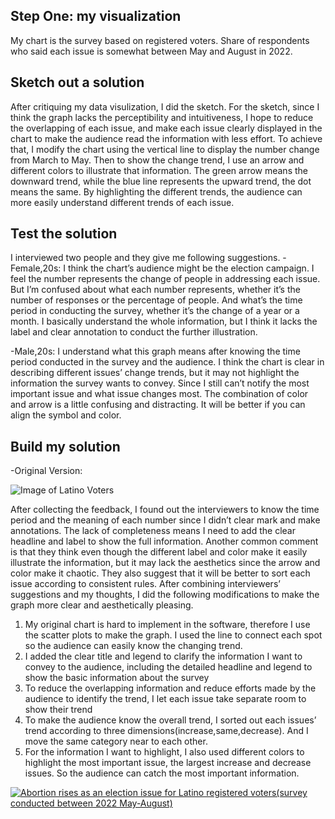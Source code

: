## Step One: my visualization
My chart is the survey based on registered voters. Share of respondents who said each issue is somewhat between May and August in 2022.

## Sketch out a solution
After critiquing my data visulization, I did the sketch.
For the sketch, since I think the graph lacks the perceptibility and intuitiveness, I hope to reduce the overlapping of each issue, and make each issue clearly displayed in the chart to make the audience read the information with less effort. To achieve that, I modify the chart using the vertical line to display the number change from March to May. Then to show the change trend, I use an arrow and different colors to illustrate that information. The green arrow means the downward trend, while the blue line represents the upward trend, the dot means the same. By highlighting the different trends, the audience can more easily understand different trends of each issue.

## Test the solution
I interviewed two people and they give me following suggestions. 
-Female,20s:
I think the chart’s audience might be the election campaign. I feel the number represents the change of people in addressing each issue. But I’m confused about what each number represents, whether it’s the number of responses or the percentage of people.  And what’s the time period in conducting the survey, whether it’s the change of a year or a month. I basically understand the whole information, but I think it lacks the label and clear annotation to conduct the further illustration. 

-Male,20s:
I understand what this graph means after knowing the time period conducted in the survey and the audience. I think the chart is clear in describing different issues’ change trends, but it may not highlight the information the survey wants to convey. Since I still can’t notify the most important issue and what issue changes most. The combination of color and arrow is a little confusing and distracting. It will be better if you can align the symbol and color. 

## Build my solution
-Original Version:

![Image of Latino Voters](https://www.pewresearch.org/race-ethnicity/wp-content/uploads/sites/18/2022/09/PRE_2022.09.29_NSL-politics_00-05.png)

After collecting the feedback, I found out the interviewers to know the time period and the meaning of each number since I didn’t clear mark and make annotations. The lack of completeness means I need to add the clear headline and label to show the full information. Another common comment is that they think even though the different label and color make it easily illustrate the information, but it may lack the aesthetics since the arrow and color make it chaotic. They also suggest that it will be better to sort each issue according to consistent rules.
After combining interviewers’ suggestions and my thoughts, I did the following modifications to make the graph more clear and aesthetically pleasing.
1. My original chart is hard to implement in the software, therefore I use the scatter plots to make the graph. I used the line to connect each spot so the audience can easily know the changing trend.
2. I added the clear title and legend to clarify the information I want to convey to the audience, including the detailed headline and legend to show the basic information about the survey
3. To reduce the overlapping information and reduce efforts made by the audience to identify the trend, I let each issue take separate room to show their trend
4. To make the audience know the overall trend, I sorted out each issues’ trend according to three dimensions(increase,same,decrease). And I move the same category near to each other.
5. For the information I want to highlight, I also used different colors to highlight the most important issue, the largest increase and decrease issues. So the audience can catch the most important information.

<div class='tableauPlaceholder' id='viz1668615235770' style='position: relative'><noscript><a href='#'><img alt='Abortion rises as an election issue for Latino registered voters(survey conducted between 2022 May-August) ' src='https:&#47;&#47;public.tableau.com&#47;static&#47;images&#47;ch&#47;chart_16686132236580&#47;Sheet2&#47;1_rss.png' style='border: none' /></a></noscript><object class='tableauViz'  style='display:none;'><param name='host_url' value='https%3A%2F%2Fpublic.tableau.com%2F' /> <param name='embed_code_version' value='3' /> <param name='site_root' value='' /><param name='name' value='chart_16686132236580&#47;Sheet2' /><param name='tabs' value='no' /><param name='toolbar' value='yes' /><param name='static_image' value='https:&#47;&#47;public.tableau.com&#47;static&#47;images&#47;ch&#47;chart_16686132236580&#47;Sheet2&#47;1.png' /> <param name='animate_transition' value='yes' /><param name='display_static_image' value='yes' /><param name='display_spinner' value='yes' /><param name='display_overlay' value='yes' /><param name='display_count' value='yes' /><param name='language' value='en-US' /><param name='filter' value='publish=yes' /></object></div>
<script type='text/javascript'>
  var divElement = document.getElementById('viz1668615235770');
  var vizElement = divElement.getElementsByTagName('object')[0];
  vizElement.style.width='100%';vizElement.style.height=(divElement.offsetWidth*0.75)+'px';
  var scriptElement = document.createElement('script');
  scriptElement.src = 'https://public.tableau.com/javascripts/api/viz_v1.js';
  vizElement.parentNode.insertBefore(scriptElement, vizElement);
</script>

